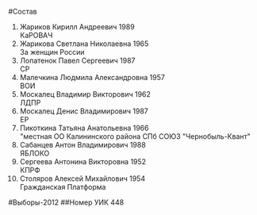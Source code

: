 #Состав
1. Жариков Кирилл Андреевич 1989   
    КаРОВАЧ
2. Жарикова Светлана Николаевна 1965   
    За женщин России
3. Лопатенок Павел Сергеевич 1987   
    СР
4. Малечкина Людмила Александровна 1957   
    ВОИ
5. Москалец Владимир Викторович 1962   
    ЛДПР
6. Москалец Денис Владимирович 1987   
    ЕР
7. Пикоткина Татьяна Анатольевна 1966   
    "местная ОО Калининского района СПб СОЮЗ "Чернобыль-Квант"
8. Сабанцев Антон Владимирович 1988   
    ЯБЛОКО
9. Сергеева Антонина Викторовна 1952   
    КПРФ
10. Столяров Алексей Михайлович 1954   
    Гражданская Платформа

#Выборы-2012
##Номер УИК
448